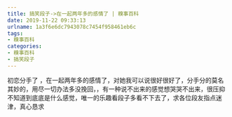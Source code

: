 ```yaml
---
title: 搞笑段子->在一起两年多的感情了 | 糗事百科
date: 2019-11-22 09:33:13
urlname: 1a3f6e6dc7943078c7454f958461eb6c
tags: 
- 糗事百科
categories:
- 糗事百科
- 搞笑段子
---
```

初恋分手了 ，在一起两年多的感情了，对她我可以说很好很好了，分手分的莫名其妙的，用尽一切办法多没挽回，，有一种说不出来的感觉想哭哭不出来，很压抑不知道到底底是什么感觉，唯一的乐趣看段子多看不下去了，求各位段友指点迷津，真心恳求


